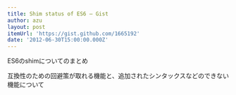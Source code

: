 ```yaml
---
title: Shim status of ES6 — Gist
author: azu
layout: post
itemUrl: 'https://gist.github.com/1665192'
date: '2012-06-30T15:00:00.000Z'
---
```

ES6のshimについてのまとめ

互換性のための回避策が取れる機能と、追加されたシンタックスなどのできない機能について
